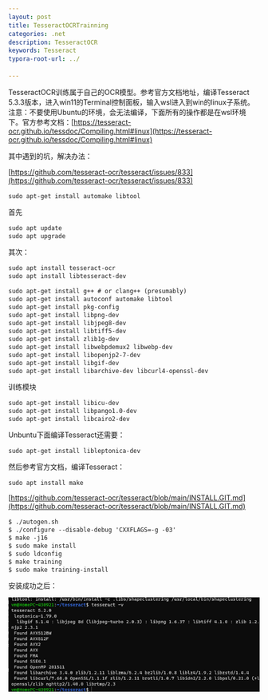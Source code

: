 ```yaml
---
layout: post
title: TesseractOCRTrainning
categories: .net
description: TesseractOCR
keywords: Tesseract
typora-root-url: ../

---
```


TesseractOCR训练属于自己的OCR模型。参考官方文档地址，编译Tesseract 5.3.3版本，进入win11的Terminal控制面板，输入wsl进入到win的linux子系统。注意：不要使用Ubuntu的环境，会无法编译，下面所有的操作都是在wsl环境下。官方参考文档：[https://tesseract-ocr.github.io/tessdoc/Compiling.html#linux](https://tesseract-ocr.github.io/tessdoc/Compiling.html#linux)

其中遇到的坑，解决办法：

[https://github.com/tesseract-ocr/tesseract/issues/833](https://github.com/tesseract-ocr/tesseract/issues/833)

````shell
sudo apt-get install automake libtool
````

首先

```shel
sudo apt update
sudo apt upgrade
```

其次：

```shell
sudo apt install tesseract-ocr
sudo apt install libtesseract-dev

```

```shell
sudo apt-get install g++ # or clang++ (presumably)
sudo apt-get install autoconf automake libtool
sudo apt-get install pkg-config
sudo apt-get install libpng-dev
sudo apt-get install libjpeg8-dev
sudo apt-get install libtiff5-dev
sudo apt-get install zlib1g-dev
sudo apt-get install libwebpdemux2 libwebp-dev
sudo apt-get install libopenjp2-7-dev
sudo apt-get install libgif-dev
sudo apt-get install libarchive-dev libcurl4-openssl-dev

```

训练模块

````shell
sudo apt-get install libicu-dev
sudo apt-get install libpango1.0-dev
sudo apt-get install libcairo2-dev

````

Unbuntu下面编译Tesseract还需要：

```shell
sudo apt-get install libleptonica-dev
```

然后参考官方文档，编译Tesseract：

````shell
sudo apt install make
````



[https://github.com/tesseract-ocr/tesseract/blob/main/INSTALL.GIT.md](https://github.com/tesseract-ocr/tesseract/blob/main/INSTALL.GIT.md)

```shell
$ ./autogen.sh
$ ./configure --disable-debug 'CXXFLAGS=-g -03'
$ make -j16
$ sudo make install
$ sudo ldconfig
$ make training
$ sudo make training-install
```

安装成功之后：

![image-20240110002245102](/images/posts/image-20240110002245102.png)




